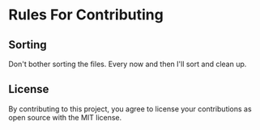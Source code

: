 # Rules For Contributing

## Sorting

Don't bother sorting the files. Every now and then I'll sort and clean up.

## License

By contributing to this project, you agree to license your contributions as open source with the MIT license.

